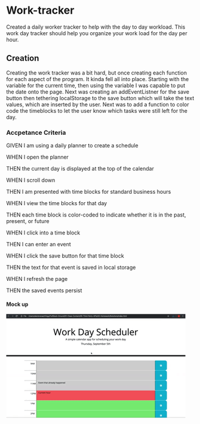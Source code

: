 # Work-tracker

Created a daily worker tracker to help with the day to day workload.
This work day tracker should help you organize your work load for the day per hour.  


## Creation

Creating the work tracker was a bit hard, but once creating each function for each aspect of the program. It kinda fell all into place. Starting with the variable for the current time, then using the variable I was capable to put the date onto the page. Next was creating an addEventListner for the save button then tethering localStorage to the save button which will take the text values, which are inserted by the user.
Next was to add a function to color code the timeblocks to let the user know which tasks were still left for the day. 

### Accpetance Criteria

GIVEN I am using a daily planner to create a schedule

WHEN I open the planner

THEN the current day is displayed at the top of the calendar

WHEN I scroll down

THEN I am presented with time blocks for standard business hours

WHEN I view the time blocks for that day

THEN each time block is color-coded to indicate whether it is in the past, present, or future

WHEN I click into a time block

THEN I can enter an event

WHEN I click the save button for that time block

THEN the text for that event is saved in local storage

WHEN I refresh the page

THEN the saved events persist

#### Mock up 

![mockup-gif](assets/images/mock-up-5.gif)